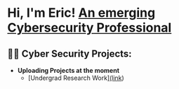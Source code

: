 <h1>Hi, I'm Eric! <a href="https://www.linkedin.com/in/joshmadakor/">An emerging Cybersecurity Professional</a>
  
<h2>👨‍💻 Cyber Security Projects:</h2>

- <b>Uploading Projects at the moment</b>
  - [Undergrad Research Work][(link](https://github.com/ekim633/gmu-ltesniffer))


<!--
**ekim633/ekim633** is a ✨ _special_ ✨ repository because its `README.md` (this file) appears on your GitHub profile.

Here are some ideas to get you started:

- 🔭 I’m currently working on ...
- 🌱 I’m currently learning ...
- 👯 I’m looking to collaborate on ...
- 🤔 I’m looking for help with ...
- 💬 Ask me about ...
- 📫 How to reach me: ...
- 😄 Pronouns: ...
- ⚡ Fun fact: ...
-->
